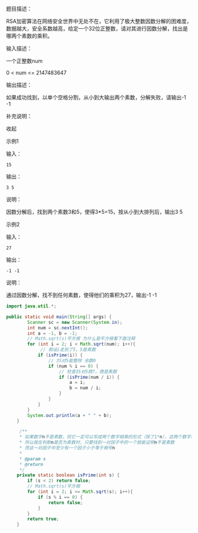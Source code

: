 题目描述：

RSA加密算法在网络安全世界中无处不在，它利用了极大整数因数分解的困难度，数据越大，安全系数越高，给定一个32位正整数，请对其进行因数分解，找出是哪两个素数的乘积。

输入描述：

一个正整数num

0 < num <= 2147483647

输出描述：

如果成功找到，以单个空格分割，从小到大输出两个素数，分解失败，请输出-1 -1

补充说明：

收起

示例1

输入：

```
15
```

输出：

```
3 5
```

说明：

因数分解后，找到两个素数3和5，使得3*5=15，按从小到大排列后，输出3 5

示例2

输入：

```
27
```

输出：

```
-1 -1
```

说明：

通过因数分解，找不到任何素数，使得他们的乘积为27，输出-1 -1

```Java
import java.util.*;   

public static void main(String[] args) {
        Scanner sc = new Scanner(System.in);
        int num = sc.nextInt();
        int a = -1, b = -1;
        // Math.sqrt(s)平方根 为什么是平方根看下面注释
        for (int i = 2; i < Math.sqrt(num); i++){
             // 假设i走到了5，5是素数
        	if (isPrime(i)) {
                // 35对5能整除 余数0
                if (num % i == 0) {
                    // 检查35对5商7，商是素数
                	if (isPrime(num / i)) {
                		a = i;
                		b = num / i;
                    }
                }
            }
        }
        System.out.println(a + " " + b);
    }

	 /**
     * 如果数字n不是素数，则它一定可以写成两个数字相乘的形式（除了1*n），这两个数字称为n的因子，如：16=2*8=4*4
     * 所以我在判断n是否为素数时，只要找到一对因子中的一个就能证明n不是素数
     * 而这一对因子中至少有一个因子小于等于根号n
     *
     * @param s
     * @return
     */
    private static boolean isPrime(int s) {
        if (s < 2) return false;
        // Math.sqrt(s)平方根
        for (int i = 2; i <= Math.sqrt(s); i++){
        	if (s % i == 0) {
                return false;
            }
        }
        return true;
    }
```